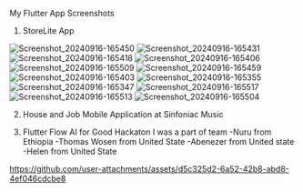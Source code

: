 
My Flutter App Screenshots
1) StoreLite App 

![Screenshot_20240916-165450](https://github.com/user-attachments/assets/28a28e1f-f399-4596-923b-ab8192ab5a74)
![Screenshot_20240916-165431](https://github.com/user-attachments/assets/86432406-8a02-4e2c-9a4f-fb0e50437d1a)
![Screenshot_20240916-165418](https://github.com/user-attachments/assets/f88e4186-9382-4888-9baa-daaeea474a68)
![Screenshot_20240916-165406](https://github.com/user-attachments/assets/548ef0cc-ee62-4036-9bb0-6042520eb3de)
![Screenshot_20240916-165509](https://github.com/user-attachments/assets/79a8b2f7-8258-4aa8-a7aa-7116b3343d23)
![Screenshot_20240916-165459](https://github.com/user-attachments/assets/2f4f272e-b1d1-401f-884c-8b653b2ca1bf)
![Screenshot_20240916-165403](https://github.com/user-attachments/assets/612c32a5-667e-479c-aba3-c2c0c28c2d2f)
![Screenshot_20240916-165355](https://github.com/user-attachments/assets/73aee188-f376-43ff-85d9-1fd6d18f5255)
![Screenshot_20240916-165347](https://github.com/user-attachments/assets/50154a44-a10e-4ef1-9c96-c64ff5e89455)
![Screenshot_20240916-165517](https://github.com/user-attachments/assets/e83c7101-9c00-404c-b30b-fbfb74e6dacf)
![Screenshot_20240916-165513](https://github.com/user-attachments/assets/c1706aa0-632b-487f-997b-79b824f72012)
![Screenshot_20240916-165504](https://github.com/user-attachments/assets/d477fe02-c171-4529-b785-d7ea46659c2f)

2) House and Job Mobile Application at Sinfoniac Music


3) Flutter Flow AI for Good Hackaton I was a part of team
   -Nuru from Ethiopia
   -Thomas Wosen from United State
   -Abenezer from United state
   -Helen from United State

https://github.com/user-attachments/assets/d5c325d2-6a52-42b8-abd8-4ef046cdcbe8


  

   
